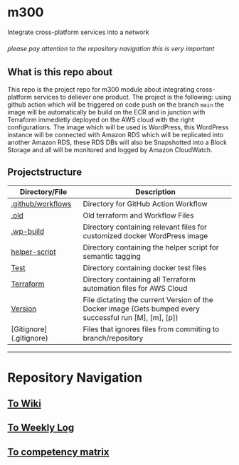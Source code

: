 # m300
Integrate cross-platform services into a network

<h6>please pay attention to the repository navigation this is very important</h6>

## What is this repo about
This repo is the project repo for m300 module about integrating cross-platform services to deliever one product.
The project is the following: using github action which will be triggered on code push on the branch `main` the image will be automatically be build on the ECR and in junction with Terraform immedietly deployed on the AWS cloud with the right configurations. The image which will be used is WordPress, this WordPress instance will be connected with Amazon RDS which will be replicated into another Amazon RDS, these RDS DBs will also be Snapshotted into a Block Storage and all will be monitored and logged by Amazon CloudWatch.

## Projectstructure
|Directory/File                          | Description                                                                      |
|-----------------------------------------------|---------------------------------------------------------------------------|
| [.github/workflows](.github/workflows)        | Directory for GitHub Action Workflow                                      |
| [.old](.old/)                                 | Old terraform and Workflow Files                                          |
| [.wp-build](.wp-build/)                       | Directory containing relevant files for customized docker WordPress image |
| [helper-script](/helper_script/git_update.sh) | Directory containing the helper script for semantic tagging               |
| [Test](/Test/)                                | Directory containing docker test files                                    |
| [Terraform](/Terraform)                       | Directory containing all Terraform automation files for AWS Cloud         |
| [Version](/VERSION)                           | File dictating the current Version of the Docker image (Gets bumped every successful run [M], [m], [p]) |
| [Gitignore] (.gitignore)                      | Files that ignores files from commiting to branch/repository              |

---

# Repository Navigation

## [To Wiki](https://github.com/Campus-Castolo/m300/wiki/Home)

## [To Weekly Log](https://github.com/Campus-Castolo/m300/wiki/weekly-logs)

## [To competency matrix](https://gitlab.com/ch-tbz-it/Stud/m300/m300-bivo2021/-/blob/main/Kompetenzmatrix.md)
